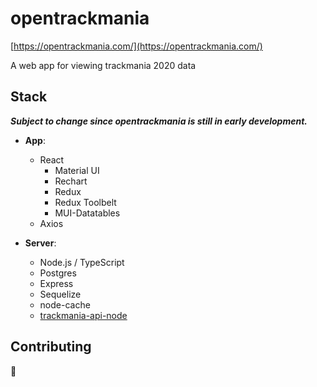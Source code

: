 # opentrackmania

[https://opentrackmania.com/](https://opentrackmania.com/)

A web app for viewing trackmania 2020 data

## Stack

**_Subject to change since opentrackmania is still in early development._**

-   **App**:

    -   React
        -   Material UI
        -   Rechart
        -   Redux
        -   Redux Toolbelt
        -   MUI-Datatables
    -   Axios

-   **Server**:
    -   Node.js / TypeScript
    -   Postgres
    -   Express
    -   Sequelize
    -   node-cache
    -   [trackmania-api-node](trackmania-api-node)

## Contributing

🚧
